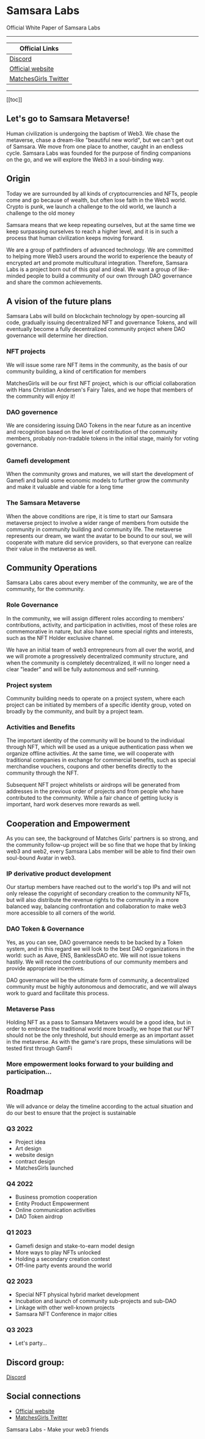 # Samsara Labs

Official White Paper of Samsara Labs

---

| Official Links |
| --- |
| [Discord](https://discord.gg/VzPD2QJv3K) |
| [Official website](https://wp.samsara-labs.com) | 
| [MatchesGirls Twitter](https://twitter.com/MatchesGirlClub) | 


---

[[toc]]





## Let's go to Samsara Metaverse!

Human civilization is undergoing the baptism of Web3. We chase the metaverse, chase a dream-like "beautiful new world", but we can't get out of Samsara. We move from one place to another, caught in an endless cycle. Samsara Labs was founded for the purpose of finding companions on the go, and we will explore the Web3 in a soul-binding way.

## Origin

Today we are surrounded by all kinds of cryptocurrencies and NFTs, people come and go because of wealth, but often lose faith in the Web3 world. Crypto is punk, we launch a challenge to the old world, we launch a challenge to the old money

Samsara means that we keep repeating ourselves, but at the same time we keep surpassing ourselves to reach a higher level, and it is in such a process that human civilization keeps moving forward.

We are a group of pathfinders of advanced technology. We are committed to helping more Web3 users around the world to experience the beauty of encrypted art and promote multicultural integration. Therefore, Samsara Labs is a project born out of this goal and ideal. We want a group of like-minded people to build a community of our own through DAO governance and share the common achievements.

## A vision of the future plans

Samsara Labs will build on blockchain technology by open-sourcing all code, gradually issuing decentralized NFT and governance Tokens, and will eventually become a fully decentralized community project where DAO governance will determine her direction. 

### NFT projects

We will issue some rare NFT items in the community, as the basis of our community building, a kind of certification for members

MatchesGirls will be our first NFT project, which is our official collaboration with Hans Christian Andersen's Fairy Tales, and we hope that members of the community will enjoy it!

### DAO governence

We are considering issuing DAO Tokens in the near future as an incentive and recognition based on the level of contribution of the community members, probably non-tradable tokens in the initial stage, mainly for voting governance.

### Gamefi development

When the community grows and matures, we will start the development of Gamefi and build some economic models to further grow the community and make it valuable and viable for a long time

### The Samsara Metaverse

When the above conditions are ripe, it is time to start our Samsara metaverse project to involve a wider range of members from outside the community in community building and community life. The metaverse represents our dream, we want the avatar to be bound to our soul, we will cooperate with mature did service providers, so that everyone can realize their value in the metaverse as well.

## Community Operations

Samsara Labs cares about every member of the community, we are of the community, for the community.

### Role Governance

In the community, we will assign different roles according to members' contributions, activity, and participation in activities, most of these roles are commemorative in nature, but also have some special rights and interests, such as the NFT Holder exclusive channel.

We have an initial team of web3 entrepreneurs from all over the world, and we will promote a progressively decentralized community structure, and when the community is completely decentralized, it will no longer need a clear "leader" and will be fully autonomous and self-running.

### Project system

Community building needs to operate on a project system, where each project can be initiated by members of a specific identity group, voted on broadly by the community, and built by a project team.

### Activities and Benefits

The important identity of the community will be bound to the individual through NFT, which will be used as a unique authentication pass when we organize offline activities. At the same time, we will cooperate with traditional companies in exchange for commercial benefits, such as special merchandise vouchers, coupons and other benefits directly to the community through the NFT.

Subsequent NFT project whitelists or airdrops will be generated from addresses in the previous order of projects and from people who have contributed to the community. While a fair chance of getting lucky is important, hard work deserves more rewards as well.

## Cooperation and Empowerment

As you can see, the background of Matches Girls' partners is so strong, and the community follow-up project will be so fine that we hope that by linking web3 and web2, every Samsara Labs member will be able to find their own soul-bound Avatar in web3.

### IP derivative product development

Our startup members have reached out to the world's top IPs and will not only release the copyright of secondary creation to the community NFTs, but will also distribute the revenue rights to the community in a more balanced way, balancing confrontation and collaboration to make web3 more accessible to all corners of the world.


### DAO Token & Governance

Yes, as you can see, DAO governance needs to be backed by a Token system, and in this regard we will look to the best DAO organizations in the world: such as Aave, ENS, BanklessDAO etc. We will not issue tokens hastily. We will record the contributions of our community members and provide appropriate incentives.

DAO governance will be the ultimate form of community, a decentralized community must be highly autonomous and democratic, and we will always work to guard and facilitate this process.

### Metaverse Pass

Holding NFT as a pass to Samsara Metavers would be a good idea, but in order to embrace the traditional world more broadly, we hope that our NFT should not be the only threshold, but should emerge as an important asset in the metaverse. As with the game's rare props, these simulations will be tested first through GamFi

### More empowerment looks forward to your building and participation...




## Roadmap

We will advance or delay the timeline according to the actual situation and do our best to ensure that the project is sustainable

### Q3 2022
- Project idea
- Art design
- website design
- contract design
- MatchesGirls launched

### Q4 2022
- Business promotion cooperation
- Entity Product Empowerment
- Online communication activities
- DAO Token airdrop


### Q1 2023
- Gamefi design and stake-to-earn model design
- More ways to play NFTs unlocked
- Holding a secondary creation contest
- Off-line party events around the world

### Q2 2023
- Special NFT physical hybrid market development
- Incubation and launch of community sub-projects and sub-DAO
- Linkage with other well-known projects
- Samsara NFT Conference in major cities

### Q3 2023
- Let's party...


## Discord group:

[Discord](https://discord.gg/VzPD2QJv3K) 


## Social connections
- [Official website](https://wp.samsara-labs.com)
- [MatchesGirls Twitter](https://twitter.com/MatchesGirlClub)


Samsara Labs - Make your web3 friends
